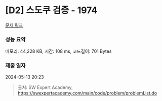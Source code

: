 # [D2] 스도쿠 검증 - 1974 

[문제 링크](https://swexpertacademy.com/main/code/problem/problemDetail.do?contestProbId=AV5Psz16AYEDFAUq) 

### 성능 요약

메모리: 44,228 KB, 시간: 108 ms, 코드길이: 701 Bytes

### 제출 일자

2024-05-13 20:23



> 출처: SW Expert Academy, https://swexpertacademy.com/main/code/problem/problemList.do